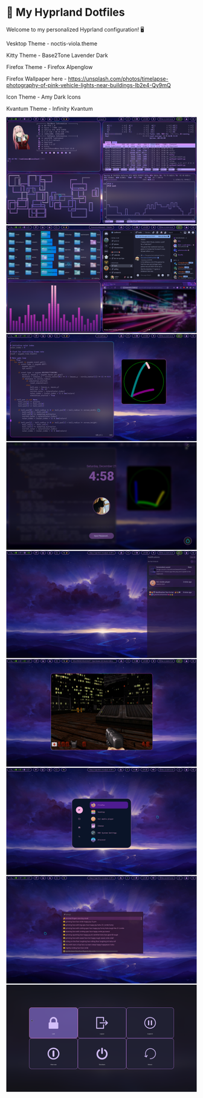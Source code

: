 # 🌟 My Hyprland Dotfiles

Welcome to my personalized Hyprland configuration! 🖥️  

Vesktop Theme - noctis-viola.theme

Kitty Theme - Base2Tone Lavender Dark

Firefox Theme - Firefox Alpenglow

Firefox Wallpaper here - https://unsplash.com/photos/timelapse-photography-of-pink-vehicle-lights-near-buildings-Ib2e4-Qy9mQ

Icon Theme - Amy Dark Icons

Kvantum Theme - Infinity Kvantum

![App Screenshot](assets/2024-12-21-162629_hyprshot.png)
![App Screenshot](assets/2024-12-21-163022_hyprshot.png)
![App Screenshot](assets/2024-12-21-163220_hyprshot.png)
![App Screenshot](assets/2024-12-21-163221_hyprshot.png)
![App Screenshot](assets/2024-12-21-163311_hyprshot.png)
![App Screenshot](assets/2024-12-21-172407_hyprshot.png)
![App Screenshot](assets/2024-12-22-131646_hyprshot.png)
![App Screenshot](assets/2024-12-22-132245_hyprshot.png)
![App Screenshot](assets/2024-12-21-163834_hyprshot.png)
